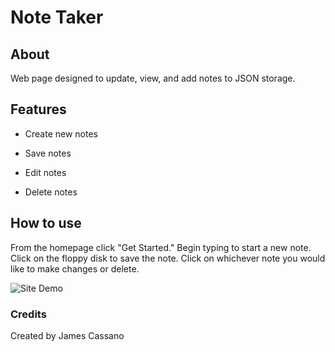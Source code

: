 # Note Taker

## About

Web page designed to update, view, and add notes to JSON storage.

## Features

- Create new notes

- Save notes

- Edit notes

- Delete notes

## How to use

From the homepage click "Get Started." Begin typing to start a new note. Click on the floppy disk to save the note. Click on whichever note you would like to make changes or delete.

![Site Demo](./)

### Credits

Created by James Cassano
